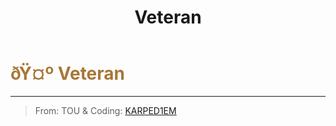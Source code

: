 ﻿---
lang: en-US
title: Veteran
prev:
next:
---

# <font color="#a77738">ðŸ¤º <b>Veteran</b></font> <Badge text="Killing" type="tip" vertical="middle"/>
---

> From: TOU & Coding: [KARPED1EM](https://github.com/KARPED1EM)
